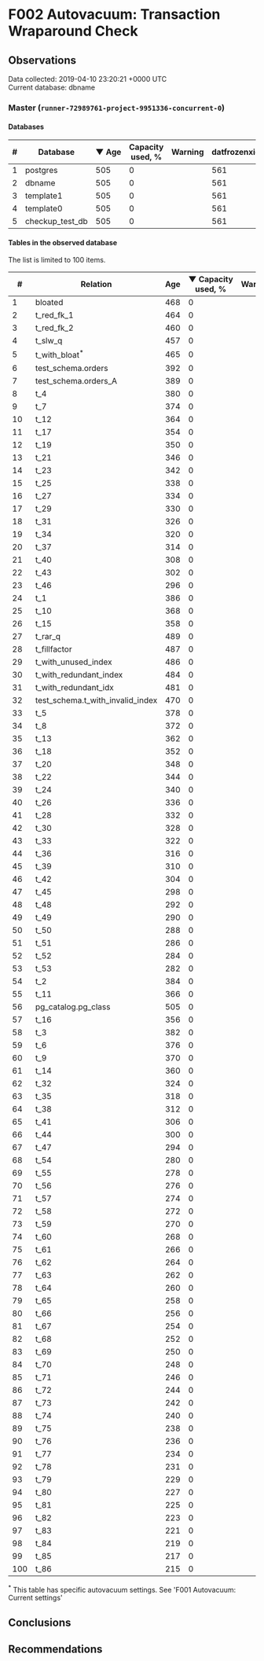 # F002 Autovacuum: Transaction Wraparound Check #

## Observations ##
Data collected: 2019-04-10 23:20:21 +0000 UTC  
Current database: dbname  



### Master (`runner-72989761-project-9951336-concurrent-0`) ###

#### Databases ####
  

\# | Database | &#9660;&nbsp;Age | Capacity used, % | Warning | datfrozenxid
--|--------|-----|------------------|---------|--------------
1 |postgres |505 |0 |  |561
2 |dbname |505 |0 |  |561
3 |template1 |505 |0 |  |561
4 |template0 |505 |0 |  |561
5 |checkup_test_db |505 |0 |  |561



#### Tables in the observed database ####
The list is limited to 100 items.  

\# | Relation | Age | &#9660;&nbsp;Capacity used, % | Warning |rel_relfrozenxid | toast_relfrozenxid 
---|-------|-----|------------------|---------|-----------------|--------------------
1 |bloated |468 |0 |  |598 |0 |
2 |t_red_fk_1 |464 |0 |  |602 |0 |
3 |t_red_fk_2 |460 |0 |  |606 |0 |
4 |t_slw_q |457 |0 |  |609 |0 |
5 |t_with_bloat<sup>*</sup> |465 |0 |  |601 |0 |
6 |test_schema.orders |392 |0 |  |674 |0 |
7 |test_schema.orders_A |389 |0 |  |677 |0 |
8 |t_4 |380 |0 |  |686 |0 |
9 |t_7 |374 |0 |  |692 |0 |
10 |t_12 |364 |0 |  |702 |0 |
11 |t_17 |354 |0 |  |712 |0 |
12 |t_19 |350 |0 |  |716 |0 |
13 |t_21 |346 |0 |  |720 |0 |
14 |t_23 |342 |0 |  |724 |0 |
15 |t_25 |338 |0 |  |728 |0 |
16 |t_27 |334 |0 |  |732 |0 |
17 |t_29 |330 |0 |  |736 |0 |
18 |t_31 |326 |0 |  |740 |0 |
19 |t_34 |320 |0 |  |746 |0 |
20 |t_37 |314 |0 |  |752 |0 |
21 |t_40 |308 |0 |  |758 |0 |
22 |t_43 |302 |0 |  |764 |0 |
23 |t_46 |296 |0 |  |770 |0 |
24 |t_1 |386 |0 |  |680 |0 |
25 |t_10 |368 |0 |  |698 |0 |
26 |t_15 |358 |0 |  |708 |0 |
27 |t_rar_q |489 |0 |  |577 |0 |
28 |t_fillfactor |487 |0 |  |579 |0 |
29 |t_with_unused_index |486 |0 |  |580 |0 |
30 |t_with_redundant_index |484 |0 |  |582 |0 |
31 |t_with_redundant_idx |481 |0 |  |585 |0 |
32 |test_schema.t_with_invalid_index |470 |0 |  |596 |0 |
33 |t_5 |378 |0 |  |688 |0 |
34 |t_8 |372 |0 |  |694 |0 |
35 |t_13 |362 |0 |  |704 |0 |
36 |t_18 |352 |0 |  |714 |0 |
37 |t_20 |348 |0 |  |718 |0 |
38 |t_22 |344 |0 |  |722 |0 |
39 |t_24 |340 |0 |  |726 |0 |
40 |t_26 |336 |0 |  |730 |0 |
41 |t_28 |332 |0 |  |734 |0 |
42 |t_30 |328 |0 |  |738 |0 |
43 |t_33 |322 |0 |  |744 |0 |
44 |t_36 |316 |0 |  |750 |0 |
45 |t_39 |310 |0 |  |756 |0 |
46 |t_42 |304 |0 |  |762 |0 |
47 |t_45 |298 |0 |  |768 |0 |
48 |t_48 |292 |0 |  |774 |0 |
49 |t_49 |290 |0 |  |776 |0 |
50 |t_50 |288 |0 |  |778 |0 |
51 |t_51 |286 |0 |  |780 |0 |
52 |t_52 |284 |0 |  |782 |0 |
53 |t_53 |282 |0 |  |784 |0 |
54 |t_2 |384 |0 |  |682 |0 |
55 |t_11 |366 |0 |  |700 |0 |
56 |pg_catalog.pg_class |505 |0 |  |561 |0 |
57 |t_16 |356 |0 |  |710 |0 |
58 |t_3 |382 |0 |  |684 |0 |
59 |t_6 |376 |0 |  |690 |0 |
60 |t_9 |370 |0 |  |696 |0 |
61 |t_14 |360 |0 |  |706 |0 |
62 |t_32 |324 |0 |  |742 |0 |
63 |t_35 |318 |0 |  |748 |0 |
64 |t_38 |312 |0 |  |754 |0 |
65 |t_41 |306 |0 |  |760 |0 |
66 |t_44 |300 |0 |  |766 |0 |
67 |t_47 |294 |0 |  |772 |0 |
68 |t_54 |280 |0 |  |786 |0 |
69 |t_55 |278 |0 |  |788 |0 |
70 |t_56 |276 |0 |  |790 |0 |
71 |t_57 |274 |0 |  |792 |0 |
72 |t_58 |272 |0 |  |794 |0 |
73 |t_59 |270 |0 |  |796 |0 |
74 |t_60 |268 |0 |  |798 |0 |
75 |t_61 |266 |0 |  |800 |0 |
76 |t_62 |264 |0 |  |802 |0 |
77 |t_63 |262 |0 |  |804 |0 |
78 |t_64 |260 |0 |  |806 |0 |
79 |t_65 |258 |0 |  |808 |0 |
80 |t_66 |256 |0 |  |810 |0 |
81 |t_67 |254 |0 |  |812 |0 |
82 |t_68 |252 |0 |  |814 |0 |
83 |t_69 |250 |0 |  |816 |0 |
84 |t_70 |248 |0 |  |818 |0 |
85 |t_71 |246 |0 |  |820 |0 |
86 |t_72 |244 |0 |  |822 |0 |
87 |t_73 |242 |0 |  |824 |0 |
88 |t_74 |240 |0 |  |826 |0 |
89 |t_75 |238 |0 |  |828 |0 |
90 |t_76 |236 |0 |  |830 |0 |
91 |t_77 |234 |0 |  |832 |0 |
92 |t_78 |231 |0 |  |835 |0 |
93 |t_79 |229 |0 |  |837 |0 |
94 |t_80 |227 |0 |  |839 |0 |
95 |t_81 |225 |0 |  |841 |0 |
96 |t_82 |223 |0 |  |843 |0 |
97 |t_83 |221 |0 |  |845 |0 |
98 |t_84 |219 |0 |  |847 |0 |
99 |t_85 |217 |0 |  |849 |0 |
100 |t_86 |215 |0 |  |851 |0 |


<sup>*</sup> This table has specific autovacuum settings. See 'F001 Autovacuum: Current settings'


## Conclusions ##


## Recommendations ##

